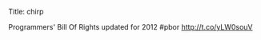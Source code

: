 Title: chirp

Programmers' Bill Of Rights updated for 2012 #pbor <a href="http://t.co/yLW0souV">http://t.co/yLW0souV</a>
